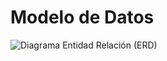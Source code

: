 # Modelo de Datos
![Diagrama Entidad Relación (ERD)](https://github.com/user-attachments/assets/c9b639e8-0ad6-43e2-a4c5-57e401b152df)
